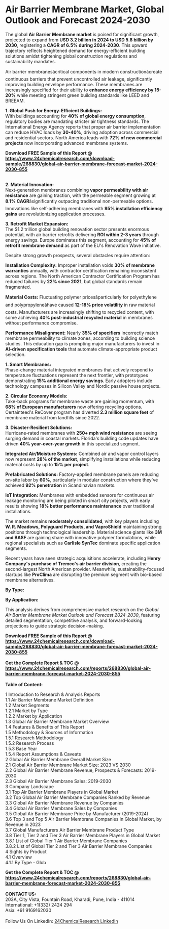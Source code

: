 <h1>Air Barrier Membrane Market, Global Outlook and Forecast 2024-2030</h1><p>The global <strong>Air Barrier Membrane market</strong> is poised for significant growth, projected to expand from <strong>USD 3.2 billion in 2024 to USD 5.8 billion by 2030</strong>, registering a <strong>CAGR of 6.5% during 2024-2030</strong>. This upward trajectory reflects heightened demand for energy-efficient building solutions amidst tightening global construction regulations and sustainability mandates.</p><p>Air barrier membranesâcritical components in modern constructionâcreate continuous barriers that prevent uncontrolled air leakage, significantly improving building envelope performance. These membranes are increasingly specified for their ability to <strong>enhance energy efficiency by 15-20%</strong> while meeting stringent green building standards like LEED and BREEAM.</p><p><strong>1. Global Push for Energy-Efficient Buildings:</strong><br>
With buildings accounting for <strong>40% of global energy consumption</strong>, regulatory bodies are mandating stricter air tightness standards. The International Energy Agency reports that proper air barrier implementation can reduce HVAC loads by <strong>30-40%</strong>, driving adoption across commercial and residential sectors. North America leads with <strong>72% of new commercial projects</strong> now incorporating advanced membrane systems.</p><div><b>Download FREE Sample of this Report @ 
            <a href="https://www.24chemicalresearch.com/download-sample/268830/global-air-barrier-membrane-forecast-market-2024-2030-855">
            https://www.24chemicalresearch.com/download-sample/268830/global-air-barrier-membrane-forecast-market-2024-2030-855</a></b></div><br><p><strong>2. Material Innovation:</strong><br>
Next-generation membranes combining <strong>vapor permeability with air resistance</strong> are gaining traction, with the permeable segment growing at <strong>8.1% CAGR</strong>âsignificantly outpacing traditional non-permeable options. Innovations like self-adhering membranes with <strong>95% installation efficiency gains</strong> are revolutionizing application processes.</p><p><strong>3. Retrofit Market Expansion:</strong><br>
The $1.2 trillion global building renovation sector presents enormous potential, with air barrier retrofits delivering <strong>ROI within 2-3 years</strong> through energy savings. Europe dominates this segment, accounting for <strong>45% of retrofit membrane demand</strong> as part of the EU's Renovation Wave initiative.</p><p>Despite strong growth prospects, several obstacles require attention:</p><p><strong>Installation Complexity:</strong> Improper installation voids <strong>30% of membrane warranties</strong> annually, with contractor certification remaining inconsistent across regions. The North American Contractor Certification Program has reduced failures by <strong>22% since 2021</strong>, but global standards remain fragmented.</p><p><strong>Material Costs:</strong> Fluctuating polymer pricesâparticularly for polyethylene and polypropyleneâhave caused <strong>12-18% price volatility</strong> in raw material costs. Manufacturers are increasingly shifting to recycled content, with some achieving <strong>40% post-industrial recycled material</strong> in membranes without performance compromise.</p><p><strong>Performance Misalignment:</strong> Nearly <strong>35% of specifiers</strong> incorrectly match membrane permeability to climate zones, according to building science studies. This education gap is prompting major manufacturers to invest in <strong>AI-driven specification tools</strong> that automate climate-appropriate product selection.</p><p><strong>1. Smart Membranes:</strong><br>
Phase-change material integrated membranes that actively respond to temperature fluctuations represent the next frontier, with prototypes demonstrating <strong>15% additional energy savings</strong>. Early adopters include technology campuses in Silicon Valley and Nordic passive house projects.</p><p><strong>2. Circular Economy Models:</strong><br>
Take-back programs for membrane waste are gaining momentum, with <strong>68% of European manufacturers</strong> now offering recycling options. Certainteed's ReCover program has diverted <strong>2.3 million square feet</strong> of membrane material from landfills since 2022.</p><p><strong>3. Disaster-Resilient Solutions:</strong><br>
Hurricane-rated membranes with <strong>250+ mph wind resistance</strong> are seeing surging demand in coastal markets. Florida's building code updates have driven <strong>40% year-over-year growth</strong> in this specialized segment.</p><p><strong>Integrated Air/Moisture Systems:</strong> Combined air and vapor control layers now represent <strong>28% of the market</strong>, simplifying installations while reducing material costs by up to <strong>15% per project</strong>.</p><p><strong>Prefabricated Solutions:</strong> Factory-applied membrane panels are reducing on-site labor by <strong>60%</strong>, particularly in modular construction where they've achieved <strong>92% penetration</strong> in Scandinavian markets.</p><p><strong>IoT Integration:</strong> Membranes with embedded sensors for continuous air leakage monitoring are being piloted in smart city projects, with early results showing <strong>18% better performance maintenance</strong> over traditional installations.</p><p>The market remains <strong>moderately consolidated</strong>, with key players including <strong>W. R. Meadows, Polyguard Products, and VaproShield</strong> maintaining strong positions through technological leadership. Material science giants like <strong>3M and BASF</strong> are gaining share with innovative polymer formulations, while regional specialists such as <strong>Carlisle SynTec</strong> dominate specific application segments.</p><p>Recent years have seen strategic acquisitions accelerate, including <strong>Henry Company's purchase of Tremco's air barrier division</strong>, creating the second-largest North American provider. Meanwhile, sustainability-focused startups like <strong>ProClima</strong> are disrupting the premium segment with bio-based membrane alternatives.</p><p><strong>By Type:</strong></p><p><strong>By Application:</strong></p><p>This analysis derives from comprehensive market research on the <em>Global Air Barrier Membrane Market Outlook and Forecast 2024-2030</em>, featuring detailed segmentation, competitive analysis, and forward-looking projections to guide strategic decision-making.</p><div><b>Download FREE Sample of this Report @ 
            <a href="https://www.24chemicalresearch.com/download-sample/268830/global-air-barrier-membrane-forecast-market-2024-2030-855">
            https://www.24chemicalresearch.com/download-sample/268830/global-air-barrier-membrane-forecast-market-2024-2030-855</a></b></div><br><div><b>Get the Complete Report & TOC @ 
            <a href="https://www.24chemicalresearch.com/reports/268830/global-air-barrier-membrane-forecast-market-2024-2030-855">
            https://www.24chemicalresearch.com/reports/268830/global-air-barrier-membrane-forecast-market-2024-2030-855</a></b></div><br>
            <b>Table of Content:</b><p>1 Introduction to Research & Analysis Reports<br />
    1.1 Air Barrier Membrane Market Definition<br />
    1.2 Market Segments<br />
        1.2.1 Market by Type<br />
        1.2.2 Market by Application<br />
    1.3 Global Air Barrier Membrane Market Overview<br />
    1.4 Features & Benefits of This Report<br />
    1.5 Methodology & Sources of Information<br />
        1.5.1 Research Methodology<br />
        1.5.2 Research Process<br />
        1.5.3 Base Year<br />
        1.5.4 Report Assumptions & Caveats<br />
2 Global Air Barrier Membrane Overall Market Size<br />
    2.1 Global Air Barrier Membrane Market Size: 2023 VS 2030<br />
    2.2 Global Air Barrier Membrane Revenue, Prospects & Forecasts: 2019-2030<br />
    2.3 Global Air Barrier Membrane Sales: 2019-2030<br />
3 Company Landscape<br />
    3.1 Top Air Barrier Membrane Players in Global Market<br />
    3.2 Top Global Air Barrier Membrane Companies Ranked by Revenue<br />
    3.3 Global Air Barrier Membrane Revenue by Companies<br />
    3.4 Global Air Barrier Membrane Sales by Companies<br />
    3.5 Global Air Barrier Membrane Price by Manufacturer (2019-2024)<br />
    3.6 Top 3 and Top 5 Air Barrier Membrane Companies in Global Market, by Revenue in 2023<br />
    3.7 Global Manufacturers Air Barrier Membrane Product Type<br />
    3.8 Tier 1, Tier 2 and Tier 3 Air Barrier Membrane Players in Global Market<br />
        3.8.1 List of Global Tier 1 Air Barrier Membrane Companies<br />
        3.8.2 List of Global Tier 2 and Tier 3 Air Barrier Membrane Companies<br />
4 Sights by Product<br />
    4.1 Overview<br />
        4.1.1 By Type - Glob</p><div><b>Get the Complete Report & TOC @ 
            <a href="https://www.24chemicalresearch.com/reports/268830/global-air-barrier-membrane-forecast-market-2024-2030-855">
            https://www.24chemicalresearch.com/reports/268830/global-air-barrier-membrane-forecast-market-2024-2030-855</a></b></div><br><b>CONTACT US:</b><br>
            203A, City Vista, Fountain Road, Kharadi, Pune, India - 411014<br>
            International: +1(332) 2424 294<br>
            Asia: +91 9169162030 <br><br>
            Follow Us On LinkedIn: <a href="https://www.linkedin.com/company/24chemicalresearch/">24ChemicalResearch LinkedIn</a>